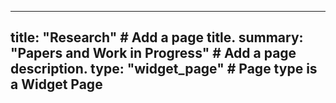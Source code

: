 
---
title: "Research"  # Add a page title.
summary: "Papers and Work in Progress"  # Add a page description.
type: "widget_page"  # Page type is a Widget Page
---